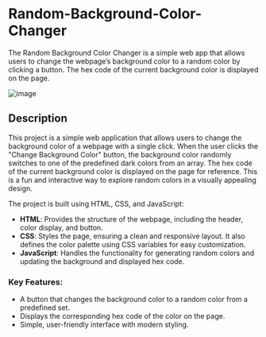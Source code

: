 # Random-Background-Color-Changer
The Random Background Color Changer is a simple web app that allows users to change the webpage’s background color to a random color by clicking a button. The hex code of the current background color is displayed on the page.

![image](https://github.com/user-attachments/assets/67357fc8-937c-4276-95a7-eae80a1eb4cd)

## Description

This project is a simple web application that allows users to change the background color of a webpage with a single click. When the user clicks the "Change Background Color" button, the background color randomly switches to one of the predefined dark colors from an array. The hex code of the current background color is displayed on the page for reference. This is a fun and interactive way to explore random colors in a visually appealing design.

The project is built using HTML, CSS, and JavaScript:
- **HTML**: Provides the structure of the webpage, including the header, color display, and button.
- **CSS**: Styles the page, ensuring a clean and responsive layout. It also defines the color palette using CSS variables for easy customization.
- **JavaScript**: Handles the functionality for generating random colors and updating the background and displayed hex code.

### Key Features:
- A button that changes the background color to a random color from a predefined set.
- Displays the corresponding hex code of the color on the page.
- Simple, user-friendly interface with modern styling.
